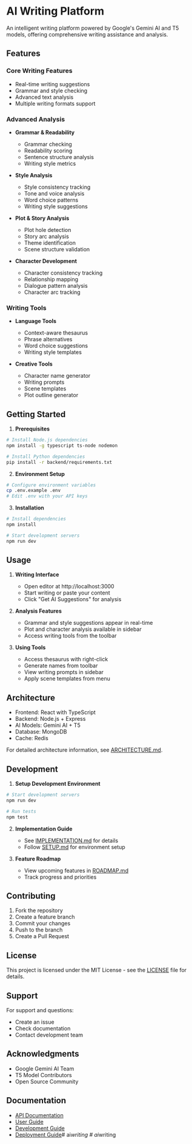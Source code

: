 # AI Writing Platform

An intelligent writing platform powered by Google's Gemini AI and T5 models, offering comprehensive writing assistance and analysis.

## Features

### Core Writing Features
- Real-time writing suggestions
- Grammar and style checking
- Advanced text analysis
- Multiple writing formats support

### Advanced Analysis
- **Grammar & Readability**
  - Grammar checking
  - Readability scoring
  - Sentence structure analysis
  - Writing style metrics

- **Style Analysis**
  - Style consistency tracking
  - Tone and voice analysis
  - Word choice patterns
  - Writing style suggestions

- **Plot & Story Analysis**
  - Plot hole detection
  - Story arc analysis
  - Theme identification
  - Scene structure validation

- **Character Development**
  - Character consistency tracking
  - Relationship mapping
  - Dialogue pattern analysis
  - Character arc tracking

### Writing Tools
- **Language Tools**
  - Context-aware thesaurus
  - Phrase alternatives
  - Word choice suggestions
  - Writing style templates

- **Creative Tools**
  - Character name generator
  - Writing prompts
  - Scene templates
  - Plot outline generator

## Getting Started

1. **Prerequisites**
```bash
# Install Node.js dependencies
npm install -g typescript ts-node nodemon

# Install Python dependencies
pip install -r backend/requirements.txt
```

2. **Environment Setup**
```bash
# Configure environment variables
cp .env.example .env
# Edit .env with your API keys
```

3. **Installation**
```bash
# Install dependencies
npm install

# Start development servers
npm run dev
```

## Usage

1. **Writing Interface**
   - Open editor at http://localhost:3000
   - Start writing or paste your content
   - Click "Get AI Suggestions" for analysis

2. **Analysis Features**
   - Grammar and style suggestions appear in real-time
   - Plot and character analysis available in sidebar
   - Access writing tools from the toolbar

3. **Using Tools**
   - Access thesaurus with right-click
   - Generate names from toolbar
   - View writing prompts in sidebar
   - Apply scene templates from menu

## Architecture

- Frontend: React with TypeScript
- Backend: Node.js + Express
- AI Models: Gemini AI + T5
- Database: MongoDB
- Cache: Redis

For detailed architecture information, see [ARCHITECTURE.md](./ARCHITECTURE.md).

## Development

1. **Setup Development Environment**
```bash
# Start development servers
npm run dev

# Run tests
npm test
```

2. **Implementation Guide**
   - See [IMPLEMENTATION.md](./IMPLEMENTATION.md) for details
   - Follow [SETUP.md](./SETUP.md) for environment setup

3. **Feature Roadmap**
   - View upcoming features in [ROADMAP.md](./ROADMAP.md)
   - Track progress and priorities

## Contributing

1. Fork the repository
2. Create a feature branch
3. Commit your changes
4. Push to the branch
5. Create a Pull Request

## License

This project is licensed under the MIT License - see the [LICENSE](LICENSE) file for details.

## Support

For support and questions:
- Create an issue
- Check documentation
- Contact development team

## Acknowledgments

- Google Gemini AI Team
- T5 Model Contributors
- Open Source Community

## Documentation

- [API Documentation](./docs/api.md)
- [User Guide](./docs/user-guide.md)
- [Development Guide](./docs/development.md)
- [Deployment Guide](./docs/deployment.md)#   a i _ w r i t i n g  
 #   a i _ w r i t i n g  
 